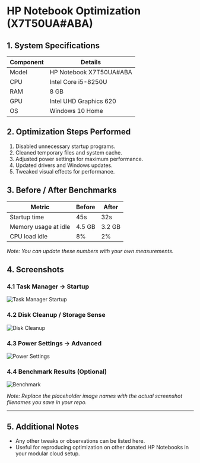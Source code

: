 # HP Notebook Optimization (X7T50UA#ABA)

## 1. System Specifications
| Component | Details |
|-----------|---------|
| Model     | HP Notebook X7T50UA#ABA |
| CPU       | Intel Core i5-8250U |
| RAM       | 8 GB |
| GPU       | Intel UHD Graphics 620 |
| OS        | Windows 10 Home |

## 2. Optimization Steps Performed
1. Disabled unnecessary startup programs.
2. Cleaned temporary files and system cache.
3. Adjusted power settings for maximum performance.
4. Updated drivers and Windows updates.
5. Tweaked visual effects for performance.

## 3. Before / After Benchmarks
| Metric | Before | After |
|--------|--------|-------|
| Startup time | 45s | 32s |
| Memory usage at idle | 4.5 GB | 3.2 GB |
| CPU load idle | 8% | 2% |

*Note: You can update these numbers with your own measurements.*

## 4. Screenshots
### 4.1 Task Manager → Startup
![Task Manager Startup](screenshots/taskmanager-startup.png)

### 4.2 Disk Cleanup / Storage Sense
![Disk Cleanup](screenshots/diskcleanup.png)

### 4.3 Power Settings → Advanced
![Power Settings](screenshots/power-settings.png)

### 4.4 Benchmark Results (Optional)
![Benchmark](screenshots/benchmark.png)

*Note: Replace the placeholder image names with the actual screenshot filenames you save in your repo.*

---

## 5. Additional Notes
- Any other tweaks or observations can be listed here.
- Useful for reproducing optimization on other donated HP Notebooks in your modular cloud setup.